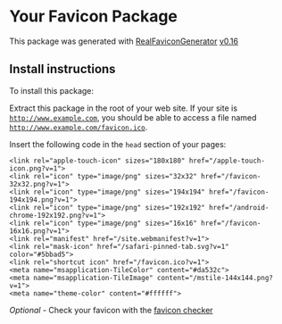 # Your Favicon Package

This package was generated with [RealFaviconGenerator](https://realfavicongenerator.net/) [v0.16](https://realfavicongenerator.net/change_log#v0.16)

## Install instructions

To install this package:

Extract this package in the root of your web site. If your site is <code>http://www.example.com</code>, you should be able to access a file named <code>http://www.example.com/favicon.ico</code>.

Insert the following code in the `head` section of your pages:

    <link rel="apple-touch-icon" sizes="180x180" href="/apple-touch-icon.png?v=1">
    <link rel="icon" type="image/png" sizes="32x32" href="/favicon-32x32.png?v=1">
    <link rel="icon" type="image/png" sizes="194x194" href="/favicon-194x194.png?v=1">
    <link rel="icon" type="image/png" sizes="192x192" href="/android-chrome-192x192.png?v=1">
    <link rel="icon" type="image/png" sizes="16x16" href="/favicon-16x16.png?v=1">
    <link rel="manifest" href="/site.webmanifest?v=1">
    <link rel="mask-icon" href="/safari-pinned-tab.svg?v=1" color="#5bbad5">
    <link rel="shortcut icon" href="/favicon.ico?v=1">
    <meta name="msapplication-TileColor" content="#da532c">
    <meta name="msapplication-TileImage" content="/mstile-144x144.png?v=1">
    <meta name="theme-color" content="#ffffff">

*Optional* - Check your favicon with the [favicon checker](https://realfavicongenerator.net/favicon_checker)